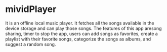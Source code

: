 # mividPlayer
It is an offline local music player. It fetches all the songs available in the device storage and can play those songs.
The features of this app aresong sharing, timer to stop the app, users can add songs as favorites, create a playlist with their favorite songs,
categorize the songs as albums, and suggest a random song.
